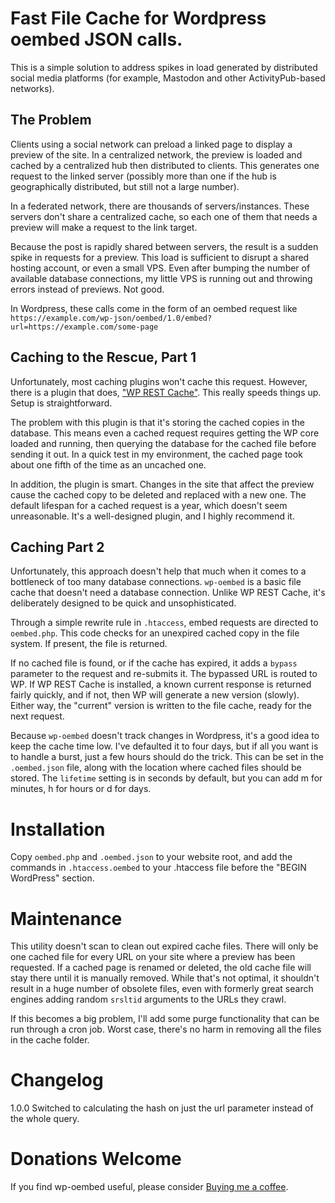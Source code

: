 # Fast File Cache for Wordpress oembed JSON calls.

This is a simple solution to address spikes in load generated by distributed social
media platforms (for example, Mastodon and other ActivityPub-based networks).

## The Problem

Clients using a social network can preload a linked page to display a preview of the site.
In a centralized network, the preview is loaded and cached by a centralized hub then
distributed to clients. This generates one request to the linked server
(possibly more than one if the hub is geographically distributed, but still not a large number).

In a federated network, there are thousands of servers/instances. These servers don't share a
centralized cache, so each one of them that needs a preview will make a request to the link target.

Because the post is rapidly shared between servers, the result is a sudden spike in requests for 
a preview. This load is sufficient to disrupt a shared hosting account, or even a small VPS. 
Even after bumping the number of available database connections, 
my little VPS is running out and throwing errors instead of previews. Not good.

In Wordpress, these calls come in the form of an oembed request like 
`https://example.com/wp-json/oembed/1.0/embed?url=https://example.com/some-page`

## Caching to the Rescue, Part 1

Unfortunately, most caching plugins won't cache this request. However, there is a plugin that
does, ["WP REST Cache"](https://wordpress.org/plugins/wp-rest-cache/). 
This really speeds things up. Setup is straightforward.

The problem with this plugin is that it's storing the cached copies in the database. 
This means even a cached request requires getting the WP core loaded and running, 
then querying the database for the cached file before sending it out. 
In a quick test in my environment, 
the cached page took about one fifth of the time as an uncached one.

In addition, the plugin is smart. Changes in the site that affect the preview 
cause the cached copy to be deleted and replaced with a new one. 
The default lifespan for a cached request is a year, which doesn't seem unreasonable.
It's a well-designed plugin, and I highly recommend it.

## Caching Part 2

Unfortunately, this approach doesn't help that much when it comes to a bottleneck of 
too many database connections. 
`wp-oembed` is a basic file cache that doesn't need a database connection.
Unlike WP REST Cache, it's deliberately designed to be quick and unsophisticated.

Through a simple rewrite rule in `.htaccess`, embed requests are directed to `oembed.php`.
This code checks for an unexpired cached copy in the file system. If present,
the file is returned.

If no cached file is found, or if the cache has expired,
it adds a `bypass` parameter to the request and re-submits it.
The bypassed URL is routed to WP. 
If WP REST Cache is installed, a known current response is returned fairly quickly, 
and if not, then WP will generate a new version (slowly).
Either way, the "current" version is written to the file cache, ready for the next request.

Because `wp-oembed` doesn't track changes in Wordpress,
it's a good idea to keep the cache time low.
I've defaulted it to four days, but if all you want is to handle a burst,
just a few hours should do the trick.
This can be set in the `.oembed.json` file, along with the location where cached files 
should be stored. The `lifetime` setting is in seconds by default, but you can add m for minutes,
h for hours or d for days.

# Installation

Copy `oembed.php` and `.oembed.json` to your website root, and add the commands in `.htaccess.oembed`
to your .htaccess file before the "BEGIN WordPress" section.

# Maintenance

This utility doesn't scan to clean out expired cache files.
There will only be one cached file for every URL on your site where a preview has been requested.
If a cached page is renamed or deleted, the old cache file will stay there until it is
manually removed.
While that's not optimal, it shouldn't result in a huge number of obsolete files, 
even with formerly great search engines adding random `srsltid` arguments to the URLs they crawl.

If this becomes a big problem, I'll add some purge functionality that can be run through a cron job.
Worst case, there's no harm in removing all the files in the cache folder.

# Changelog

1.0.0 Switched to calculating the hash on just the url parameter instead of the whole query.

# Donations Welcome

If you find wp-oembed useful, please consider
[Buying me a coffee](https://buymeacoffee.com/alanlangford).


